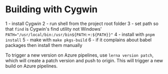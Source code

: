 # Building with Cygwin


1 - install Cygwin
2 - run shell from the project root folder
3 - set path so that `find` is Cygwin's find utility not Windows'
    `PATH="/usr/local/bin:/usr/bin${PATH:+:${PATH}}"`
4 - install with `pnpm install`
5 - make with `make pkgs-build`
6 - if it complains about babel packages then install them manually

To trigger a new version on Azure pipelines, use `lerna version patch`, which will create a patch version and push to origin. This will trigger a new build on Azure pipelines.
